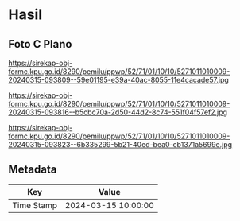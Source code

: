 # Hasil

## Foto C Plano

https://sirekap-obj-formc.kpu.go.id/8290/pemilu/ppwp/52/71/01/10/10/5271011010009-20240315-093809--59e01195-e39a-40ac-8055-11e4cacade57.jpg

https://sirekap-obj-formc.kpu.go.id/8290/pemilu/ppwp/52/71/01/10/10/5271011010009-20240315-093816--b5cbc70a-2d50-44d2-8c74-551f04f57ef2.jpg

https://sirekap-obj-formc.kpu.go.id/8290/pemilu/ppwp/52/71/01/10/10/5271011010009-20240315-093823--6b335299-5b21-40ed-bea0-cb1371a5699e.jpg


## Metadata

| Key        | Value               |
| ---------- | ------------------- |
| Time Stamp | 2024-03-15 10:00:00 |



